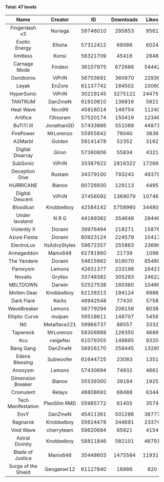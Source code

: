 #### Total: 47 levels

| Name | Creator | ID | Downloads | Likes |
|:---:|:---:|:---:|:---:|:---:|
| Fingerdash v3 | Noriega | 59746010 | 295853 | 9561
| Exotic Energy | Ellisha | 57312412 | 69086 | 6024
| limitless | Konsi | 56321709 | 45416 | 2848
| Carnage Mode | Findexi | 36107975 | 672686 | 54442
| Ouroboros | ViPriN | 56703691 | 360970 | 22936
| Leyak | EnZore | 61137742 | 184502 | 10060
| HyperSonic | ViPriN | 30219145 | 3275121 | 244753
| TANTRUM | DanZmeN | 61910810 | 136816 | 5821
| Heat Wave | Nico99 | 45818014 | 149754 | 11240
| Artifice | f3lixsram | 57520174 | 150419 | 12346
| BuTiTi III | JonathanGD | 57433866 | 551068 | 44871
| FirePower | MrLorenzo | 55955642 | 76040 | 3836
| A2Marbl | Golden | 59141478 | 52352 | 3162
| Digital Disarray | Giron | 57390806 | 55834 | 4321
| SubSonic | ViPriN | 33387622 | 2816322 | 172667
| Deception Dive | Rustam | 34379100 | 793243 | 49379
| HURRICANE | Bianox | 60726930 | 129113 | 4495
| Digital Descent | ViPriN | 37456092 | 1369079 | 107466
| Bloodlust | Knobbelboy | 42584142 | 5758960 | 344805
| Under lavaland | N R G | 44169362 | 354648 | 28446
| Violently X | Dorami | 39976494 | 218271 | 15876
| Azure Fiesta | Dorami | 60923124 | 224579 | 10417
| ElectroLux | ItsAdvyStyles | 59672357 | 255863 | 23696
| Armageddon | Manix648 | 62781860 | 21739 | 1098
| The Yandere | Dorami | 54615662 | 919070 | 85489
| Paroxysm | Lemons | 42631377 | 233196 | 16421
| Novalis | Gryllex | 33748382 | 305293 | 24622
| MELTDOWN | Darwin | 52527538 | 160360 | 10486
| Molten Gear | Knobbelboy | 62138313 | 194124 | 8986
| Dark Flare | KeiAs | 48942548 | 77430 | 5758
| WaveBreaker | Lemons | 56779294 | 208156 | 8038
| Elliptic Curve | mulpan | 59518611 | 148707 | 5456
| N0 | Metalface221 | 59966737 | 88557 | 3332
| Tapwreck | MrLorenzo | 58306889 | 126350 | 4689
| Acu | neigefeu | 61079355 | 148895 | 9320
| Bang Gang | DanZmeN | 56916170 | 258445 | 13295
| Edens Blessing | Subwoofer | 61644725 | 23083 | 1351
| Anoxysm | Lemons | 57430694 | 74932 | 4661
| Dimension Breaker | Bianox | 55539300 | 39184 | 1925
| Cromulent | Relayx | 48808692 | 68488 | 6344
| Tech Manifestation | PleoSlim RMD | 55985772 | 61405 | 3574
| EnvY | DanZmeN | 45411361 | 501286 | 36777
| Ragnarok | Knobbelboy | 55624478 | 344691 | 23374
| Void Wave | cherryteam | 59620684 | 65621 | 4154
| Astral Divinity | Knobbelboy | 58811846 | 582101 | 46791
| Blade of Justice | Manix648 | 35448603 | 1475584 | 119311
| Surge of the Shield | Geogamer12 | 61127840 | 16886 | 820
